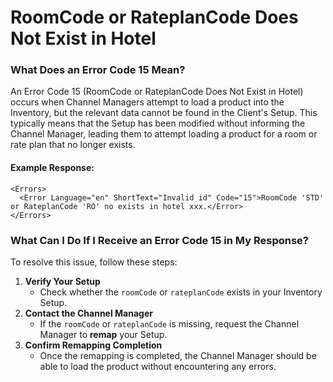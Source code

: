 ﻿---
sidebar_position: 5
---

# RoomCode or RateplanCode Does Not Exist in Hotel

### What Does an Error Code 15 Mean? 
An Error Code 15 (RoomCode or RateplanCode Does Not Exist in Hotel) occurs when Channel Managers attempt to load a product into the Inventory, but the relevant data cannot be found in the Client's Setup. This typically means that the Setup has been modified without informing the Channel Manager, leading them to attempt loading a product for a room or rate plan that no longer exists.

#### Example Response:
```
<Errors>
  <Error Language="en" ShortText="Invalid id" Code="15">RoomCode 'STD' or RateplanCode 'RO' no exists in hotel xxx.</Error>
</Errors>
```

### What Can I Do If I Receive an Error Code 15 in My Response?
To resolve this issue, follow these steps:

1. **Verify Your Setup**
   - Check whether the `roomCode` or `rateplanCode` exists in your Inventory Setup.
2. **Contact the Channel Manager**
   - If the `roomCode` or `rateplanCode` is missing, request the Channel Manager to **remap** your Setup.
3. **Confirm Remapping Completion**
   - Once the remapping is completed, the Channel Manager should be able to load the product without encountering any errors.
